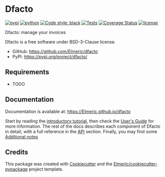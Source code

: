 # Dfacto

[![pypi](https://img.shields.io/pypi/v/dfacto.svg)](https://pypi.org/project/dfacto/)
[![python](https://img.shields.io/pypi/pyversions/dfacto.svg)](https://pypi.org/project/dfacto/)
[![Code style: black](https://img.shields.io/badge/code%20style-black-000000.svg)](https://github.com/psf/black)
[![Tests](https://github.com/Elmeric/dfacto/actions/workflows/test.yml/badge.svg)](https://github.com/Elmeric/dfacto/actions/workflows/pipeline.yml)
[![Coverage Status](https://coveralls.io/repos/github/Elmeric/dfacto/badge.svg)](https://coveralls.io/github/Elmeric/dfacto)
[![license](https://img.shields.io/badge/license-BSD--3--Clause-green)](https://github.com/Elmeric/dfacto/blob/master/LICENSE)

Dfacto: manage your invoices

Dfacto is a free software under BSD-3-Clause license.

* GitHub: <https://github.com/Elmeric/dfacto>
* PyPI: <https://pypi.org/project/dfacto/>

## Requirements

* TODO

## Documentation

Documentation is available at: <https://Elmeric.github.io/dfacto>

Start by reading the [introductory tutorial], then check the
[User's Guide] for more information.
The rest of the docs describes each component of Dfacto in detail, with a full
reference in the [API] section.
Finally, you may find some [Additional notes]

## Credits

This package was created with [Cookiecutter](https://github.com/cookiecutter/cookiecutter) and the [Elmeric/cookiecutter-pypackage](https://github.com/Elmeric/cookiecutter-pypackage) project template.

[Dfacto]: https://github.com/Elmeric/dfacto
[introductory tutorial]: https://Elmeric.github.io/dfacto/tutorials.md
[User's Guide]: https://Elmeric.github.io/dfacto/how-to-guides.md
[API]: https://Elmeric.github.io/dfacto/reference.md
[Additional notes]: https://Elmeric.github.io/dfacto/explanation.md
